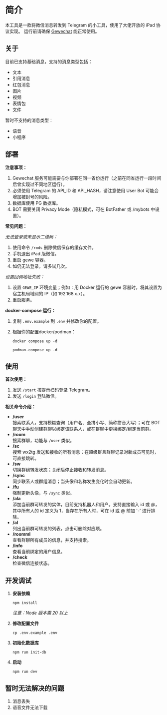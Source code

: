 # 简介

本工具是一款将微信消息转发到 Telegram 的小工具，使用了大佬开放的 iPad 协议实现。
运行前请确保 [Gewechat](https://github.com/Devo919/Gewechat) 能正常使用。

## 关于

目前已支持基础消息，支持的消息类型包括：

- 文本
- 引用消息
- 红包消息
- 图片
- 视频
- 表情包
- 文件

暂时不支持的消息类型：

- 语音
- 小程序

## 部署

**注意事项：**

1. Gewechat 服务可能需要与你部署在同一省份运行（之前在同省运行一段时间后曾实现过不同地区运行）。
2. 必须使用 Telegram 的 API_ID 和 API_HASH，请注意使用 User Bot 可能会增加被封号的风险。
3. 数据库使用 PG 数据库。
4. BOT 需要关闭 Privacy Mode（隐私模式，可在 BotFather 或 /mybots 中设置）。

**常见问题：**

*无法登录或未显示二维码：*

1. 使用命令 `/rmds` 删除微信保存的缓存文件。
2. 手机退出 iPad 版微信。
3. 重启 gewe 容器。
4. 如仍无法登录，请多试几次。

*设置回调地址失败：*

1. 设置 `GEWE_IP` 环境变量；例如：用 Docker 运行的 gewe 容器时，将其设置为宿主机局域网的 IP（如 192.168.x.x）。
2. 重启服务。

**docker-compose 运行：**

1. 复制 `.env.example` 到 `.env` 并修改你的配置。
2. 根据你的配置docker/podman：

   ```shell
   docker compose up -d
    
   podman-compose up -d
   ```

## 使用

**首次使用：**

1. 发送 `/start` 按提示扫码登录 Telegram。
2. 发送 `/login` 登陆微信。

**相关命令介绍：**

- **/user**  
  搜索联系人，支持模糊查询（用户名、全拼小写、简称拼音大写）；可在 BOT 聊天中手动创建群聊以绑定该联系人，或在群聊中更换绑定/绑定当前群。
- **/room**  
  搜索群聊，功能与 `/user` 类似。
- **/sc**  
  搜索 wx2tg 发送和接收的所有消息；在超级群且群聊记录对新成员可见时，可直接跳转。
- **/sw**  
  切换群组转发状态；关闭后停止接收和转发消息。
- **/sync**  
  同步联系人或群组消息；当头像和名称发生变化时会自动更新。
- **/fu**  
  强制更新头像，与 `/sync` 类似。
- **/ala**  
  添加当前群可转发的实体，目前支持机器人和用户。支持直接输入 id 或 @，其中所有人的 id 定义为 1，当存在所有人时，可在 id 或 @
  前加 '-' 进行排除。
- **/al**  
  列出当前群可转发的列表，点击可删除对应项。
- **/roomml**  
  查看群聊所有成员的信息，并支持搜索。
- **/info**  
  查看当前绑定的用户信息。
- **/check**  
  检查微信连接状态。

## 开发调试

1. **安装依赖**

   ```shell
   npm install
   ```

   *注意：Node 版本需 20 以上*

2. **修改配置文件**

   ```shell
   cp .env.example .env
   ```

3. **初始化数据库**

   ```shell
   npm run init-db
   ```

4. **启动**

   ```shell
   npm run dev
   ```

## 暂时无法解决的问题

1. 消息丢失
2. 语音文件无法下载